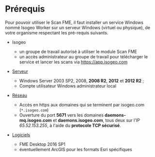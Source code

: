# Prérequis

Pour pouvoir utiliser le Scan FME, il faut installer un service Windows nommé Isogeo Worker sur un serveur Windows (virtuel ou physique), de votre organisme respectant les pré-requis suivants.

* Isogeo
  * un groupe de travail autorisé à utiliser le module Scan FME
  * un accès administrateur au groupe de travail pour télécharger le service et lancer les scans via <https://app.isogeo.com>

* [Serveur](installation/server.md)
  * Windows Server 2003 SP2, 2008, **2008 R2**, **2012** et **2012 R2** ;
  * Compte utilisateur Windows administrateur local

* [Réseau](installation/network.md)
  * Accès en https aux domaines qui se terminent par isogeo.com (`*.isogeo.com`)
  * Ouverture du port **5671** vers les domaines **daemons-mq.isogeo.com** et **daemons.isogeo.com**, tous deux sur l&apos;IP *65.52.153.255*, à l&apos;aide du **protocole TCP sécurisé**.

* [Logiciels](installation/softwares.md)  
  * FME Desktop 2016 SP1
  * éventuellement ArcGIS pour les formats Esri spécifiques
